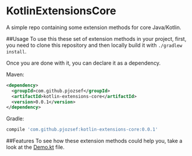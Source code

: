 # KotlinExtensionsCore

A simple repo containing some extension methods for core Java/Kotlin.

##Usage
To use this these set of extension methods in your project, first, you need to clone this repository and then locally build it with `./gradlew install`.

Once you are done with it, you can declare it as a dependency.

Maven:
```xml
<dependency>
  <groupId>com.github.pjozsef</groupId>
  <artifactId>kotlin-extensions-core</artifactId>
  <version>0.0.1</version>
</dependency>
```

Gradle:
```groovy
compile 'com.github.pjozsef:kotlin-extensions-core:0.0.1'
```
##Features
To see how these extension methods could help you, take a look at the  [Demo.kt](https://github.com/pjozsef/KotlinExtensionsCore/blob/master/demo/src/main/kotlin/com/github/pjozsef/extension/demo/Demo.kt) file.
